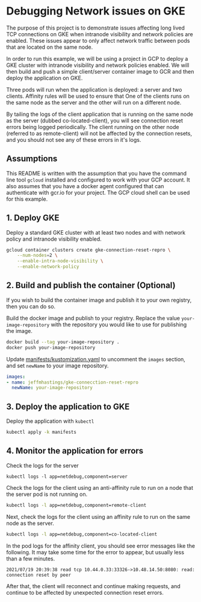 # Debugging Network issues on GKE

The purpose of this project is to demonstrate issues affecting long lived TCP
connections on GKE when intranode visibility and network policies are enabled.
These issues appear to only affect network traffic between pods that are
located on the same node.

In order to run this example, we will be using a project in GCP to deploy a
GKE cluster with intranode visibility and network policies enabled. We will
then build and push a simple client/server container image to GCR and then
deploy the application on GKE.

Three pods will run when the application is deployed: a server and two clients.
Affinity rules will be used to ensure that One of the clients runs on the same
node as the server and the other will run on a different node.

By tailing the logs of the client application that is running on the same node
as the server (dubbed co-located-client), you will see connection
reset errors being logged periodically. The client running on the other node
(referred to as remote-client) will not be affected by the connection
resets, and you should not see any of these errors in it's logs.


## Assumptions

This README is written with the assumption that you have the command line tool
`gcloud` installed and configured to work with your GCP account. It also
assumes that you have a docker agent configured that can authenticate with
gcr.io for your project. The GCP cloud shell can be used for this example.

## 1. Deploy GKE

Deploy a standard GKE cluster with at least two nodes and with network policy
and intranode visibility enabled.

```bash
gcloud container clusters create gke-connection-reset-repro \
    --num-nodes=2 \
    --enable-intra-node-visibility \
    --enable-network-policy
```

## 2. Build and publish the container (Optional)

If you wish to build the container image and publish it to your own registry,
then you can do so.

Build the docker image and publish to your registry. Replace the value
`your-image-repository` with the repository you would like to use for
publishing the image.

```bash
docker build --tag your-image-repository .
docker push your-image-repository
```

Update [manifests/kustomization.yaml](./manifests/kustomization.yaml) to
uncomment the `images` section, and set `newName` to your image repository.

```yaml
images:
- name: jeffmhastings/gke-connecction-reset-repro
  newName: your-image-repository
```

## 3. Deploy the application to GKE

Deploy the application with `kubectl`

```bash
kubectl apply -k manifests
```

## 4. Monitor the application for errors

Check the logs for the server

```
kubectl logs -l app=netdebug,component=server
```

Check the logs for the client using an anti-affinity rule to run on a node
that the server pod is not running on.

```bash
kubectl logs -l app=netdebug,component=remote-client
```

Next, check the logs for the client using an affinity rule to run on the same
node as the server.

```bash
kubectl logs -l app=netdebug,component=co-located-client
```

In the pod logs for the affinity client, you should see error messages like
the following. It may take some time for the error to appear, but usually less
than a few minutes.

```
2021/07/19 20:39:38 read tcp 10.44.0.33:33326->10.48.14.50:8080: read: connection reset by peer
```

After that, the client will reconnect and continue making requests, and continue
to be affected by unexpected connection reset errors.
